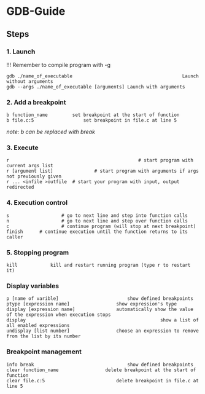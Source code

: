 # GDB-Guide

## Steps

### 1.  Launch
!!! Remember to compile program with -g
```
gdb ./name_of_executable										Launch without arguments
gdb --args ./name_of_executable [arguments]	Launch with arguments
```
### 2.  Add a breakpoint
```
b function_name			set breakpoint at the start of function
b file.c:5					set breakpoint in file.c at line 5
```
*note: b can be replaced with break*

### 3.  Execute
```
r												# start program with current args list
r [argument list]				# start program with arguments if args not previously given
r ... <infile >outfile	# start your program with input, output redirected
```
### 4.	Execution control
```
s					# go to next line and step into function calls
n					# go to next line and step over function calls
c					# continue program (will stop at next breakpoint)
finish		# continue execution until the function returns to its caller
```
### 5.  Stopping program
```
kill			kill and restart running program (type r to restart it)
```

### Display variables
```
p [name of varible]							show defined breakpoints
ptype [expression name]					show expression's type
display [expression name]				automatically show the value of the expression when execution stops
display													show a list of all enabled expressions
undisplay [list number]					choose an expression to remove from the list by its number
```

### Breakpoint management
```
info break									show defined breakpoints
clear function_name					delete breakpoint at the start of function
clear file.c:5							delete breakpoint in file.c at line 5
```
